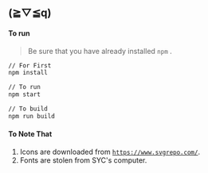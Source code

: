 ## (≧▽≦q)

#### To run
> Be sure that you have already installed `npm` .
```bash
// For First
npm install

// To run
npm start

// To build
npm run build
```



#### To Note That

1. Icons are downloaded from [`https://www.svgrepo.com/`](https://www.svgrepo.com/).
2. Fonts are stolen from SYC's computer.
